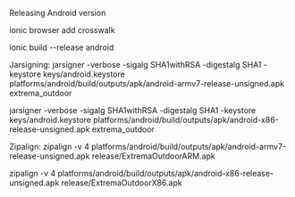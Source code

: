 
Releasing Android version

ionic browser add crosswalk

ionic build --release android

Jarsigning:
jarsigner -verbose -sigalg SHA1withRSA -digestalg SHA1 -keystore keys/android.keystore platforms/android/build/outputs/apk/android-armv7-release-unsigned.apk extrema_outdoor

jarsigner -verbose -sigalg SHA1withRSA -digestalg SHA1 -keystore keys/android.keystore platforms/android/build/outputs/apk/android-x86-release-unsigned.apk extrema_outdoor

Zipalign:
zipalign -v 4 platforms/android/build/outputs/apk/android-armv7-release-unsigned.apk release/ExtremaOutdoorARM.apk

zipalign -v 4 platforms/android/build/outputs/apk/android-x86-release-unsigned.apk release/ExtremaOutdoorX86.apk